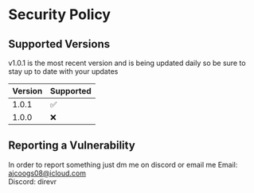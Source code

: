 # Security Policy

## Supported Versions

v1.0.1 is the most recent version and is being updated daily so be sure to stay up to date with your updates

| Version | Supported          |
| ------- | ------------------ |
| 1.0.1   | :white_check_mark: |
| 1.0.0   | :x:                |


## Reporting a Vulnerability

In order to report something just dm me on discord or email me
Email: ajcoogs08@icloud.com
<br>
Discord: direvr
